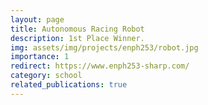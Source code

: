 ```yaml
---
layout: page
title: Autonomous Racing Robot
description: 1st Place Winner.
img: assets/img/projects/enph253/robot.jpg
importance: 1
redirect: https://www.enph253-sharp.com/
category: school
related_publications: true
---
```

